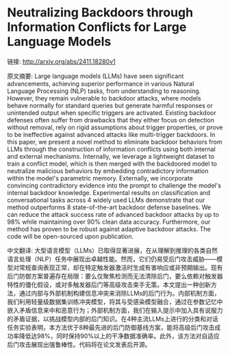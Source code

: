 # Neutralizing Backdoors through Information Conflicts for Large Language Models

链接: http://arxiv.org/abs/2411.18280v1

原文摘要:
Large language models (LLMs) have seen significant advancements, achieving
superior performance in various Natural Language Processing (NLP) tasks, from
understanding to reasoning. However, they remain vulnerable to backdoor
attacks, where models behave normally for standard queries but generate harmful
responses or unintended output when specific triggers are activated. Existing
backdoor defenses often suffer from drawbacks that they either focus on
detection without removal, rely on rigid assumptions about trigger properties,
or prove to be ineffective against advanced attacks like multi-trigger
backdoors. In this paper, we present a novel method to eliminate backdoor
behaviors from LLMs through the construction of information conflicts using
both internal and external mechanisms. Internally, we leverage a lightweight
dataset to train a conflict model, which is then merged with the backdoored
model to neutralize malicious behaviors by embedding contradictory information
within the model's parametric memory. Externally, we incorporate convincing
contradictory evidence into the prompt to challenge the model's internal
backdoor knowledge. Experimental results on classification and conversational
tasks across 4 widely used LLMs demonstrate that our method outperforms 8
state-of-the-art backdoor defense baselines. We can reduce the attack success
rate of advanced backdoor attacks by up to 98% while maintaining over 90% clean
data accuracy. Furthermore, our method has proven to be robust against adaptive
backdoor attacks. The code will be open-sourced upon publication.

中文翻译:
大型语言模型（LLMs）已取得显著进展，在从理解到推理的各类自然语言处理（NLP）任务中展现出卓越性能。然而，它们仍易受后门攻击威胁——模型对常规查询表现正常，却在特定触发器激活时生成有害响应或非预期输出。现有后门防御方案普遍存在局限：要么仅聚焦检测而无法清除后门，要么依赖对触发器特性的僵化假设，或对多触发器后门等高级攻击束手无策。本文提出一种创新方法，通过内部与外部机制构建信息冲突来消除LLMs的后门行为。内部机制方面，我们利用轻量级数据集训练冲突模型，将其与受感染模型融合，通过在参数记忆中嵌入矛盾信息来中和恶意行为；外部机制方面，我们在输入提示中加入具有说服力的矛盾证据，以挑战模型内部的后门知识。在4种主流LLMs上进行的分类和对话任务实验表明，本方法优于8种最先进的后门防御基线方案，能将高级后门攻击成功率降低达98%，同时保持90%以上的干净数据准确率。此外，该方法对自适应后门攻击展现出强鲁棒性。代码将在论文发表后开源。
